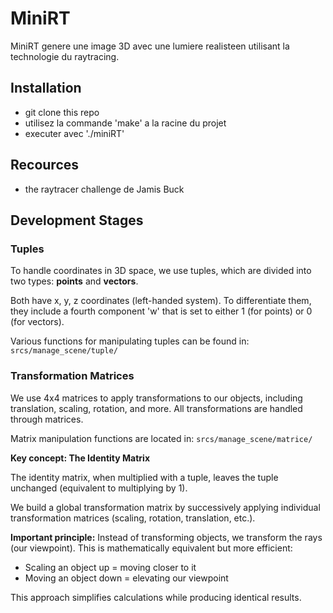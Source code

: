 # MiniRT

MiniRT genere une image 3D avec une lumiere realisteen utilisant la technologie du raytracing.

## Installation

- git clone this repo
- utilisez la commande 'make' a la racine du projet
- executer avec './miniRT'

## Recources 

- the raytracer challenge de Jamis Buck

## Development Stages

### Tuples

To handle coordinates in 3D space, we use tuples, which are divided into two types: **points** and **vectors**.

Both have x, y, z coordinates (left-handed system). To differentiate them, they include a fourth component 'w' that is set to either 1 (for points) or 0 (for vectors).

Various functions for manipulating tuples can be found in: `srcs/manage_scene/tuple/`

### Transformation Matrices

We use 4x4 matrices to apply transformations to our objects, including translation, scaling, rotation, and more. All transformations are handled through matrices.

Matrix manipulation functions are located in: `srcs/manage_scene/matrice/`

**Key concept: The Identity Matrix**

The identity matrix, when multiplied with a tuple, leaves the tuple unchanged (equivalent to multiplying by 1).

We build a global transformation matrix by successively applying individual transformation matrices (scaling, rotation, translation, etc.).

**Important principle:** Instead of transforming objects, we transform the rays (our viewpoint). This is mathematically equivalent but more efficient:
- Scaling an object up = moving closer to it
- Moving an object down = elevating our viewpoint

This approach simplifies calculations while producing identical results.
